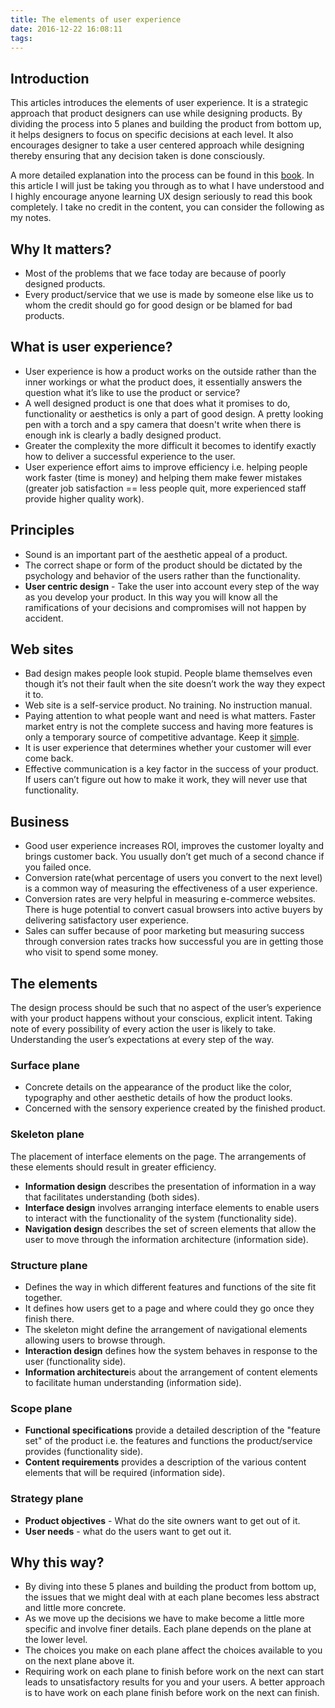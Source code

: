 ```yaml
---
title: The elements of user experience
date: 2016-12-22 16:08:11
tags:
---
```

## Introduction
This articles introduces the elements of user experience. It is a strategic approach that product designers can use while designing products. By dividing the process into 5 planes and building the product from bottom up, it helps designers to focus on specific decisions at each level. It also encourages designer to take a user centered approach while designing thereby ensuring that any decision taken is done consciously.

<!-- more -->

A more detailed explanation into the process can be found in this [book](https://g.co/kgs/mBGw61). In this article I will just be taking you through as to what I have understood and I highly encourage anyone learning UX design seriously to read this book completely. I take no credit in the content, you can consider the following as my notes.

## Why It matters?
- Most of the problems that we face today are because of poorly designed products.
- Every product/service that we use is made by someone else like us to whom the credit should go for good design or be blamed for bad products.

<!-- more -->

## What is user experience?
- User experience is how a product works on the outside rather than the inner workings or what the product does, it essentially answers the question what it’s like to use the product or service?
- A well designed product is one that does what it promises to do, functionality or aesthetics is only a part of good design. A pretty looking pen with a torch and a spy camera that doesn't write when there is enough ink is clearly a badly designed product.
- Greater the complexity the more difficult it becomes to identify exactly how to deliver a successful experience to the user.
- User experience effort aims to improve efficiency i.e. helping people work faster (time is money) and helping them make fewer mistakes (greater job satisfaction == less people quit, more experienced staff provide higher quality work).

## Principles
- Sound is an important part of the aesthetic appeal of a product.
- The correct shape or form of the product should be dictated by the psychology and behavior of the users rather than the functionality.
- **User centric design** - Take the user into account every step of the way as you develop your product. In this way you will know all the ramifications of your decisions and compromises will not happen by accident.

## Web sites
- Bad design makes people look stupid. People blame themselves even though it’s not their fault when the site doesn’t work the way they expect it to.
- Web site is a self-service product. No training. No instruction manual.
- Paying attention to what people want and need is what matters. Faster market entry is not the complete success and having more features is only a temporary source of competitive advantage. Keep it [simple](https://en.wikipedia.org/wiki/KISS_principle).
- It is user experience that determines whether your customer will ever come back.
- Effective communication is a key factor in the success of your product. If users can’t figure out how to make it work, they will never use that functionality.

## Business
- Good user experience increases ROI, improves the customer loyalty and brings customer back. You usually don’t get much of a second chance if you failed once.
- Conversion rate(what percentage of users you convert to the next level) is a common way of measuring the effectiveness of a user experience.
- Conversion rates are very helpful in measuring e-commerce websites. There is huge potential to convert casual browsers into active buyers by delivering satisfactory user experience.
- Sales can suffer because of poor marketing but measuring success through conversion rates tracks how successful you are in getting those who visit to spend some money.

## The elements
The design process should be such that no aspect of the user’s experience with your product happens without your conscious, explicit intent. Taking note of every possibility of every action the user is likely to take. Understanding the user’s expectations at every step of the way.

### Surface plane
- Concrete details on the appearance of the product like the color, typography and other aesthetic details of how the product looks.
- Concerned with the sensory experience created by the finished product.

### Skeleton plane
The placement of interface elements on the page. The arrangements of these elements should result in greater efficiency.
- **Information design** describes the presentation of information in a way that facilitates understanding (both sides).
- **Interface design** involves arranging interface elements to enable users to interact with the functionality of the system (functionality side).
- **Navigation design** describes the set of screen elements that allow the user to move through the information architecture (information side).

### Structure plane
- Defines the way in which different features and functions of the site fit together. 
- It defines how users get to a page and where could they go once they finish there. 
- The skeleton might define the arrangement of navigational elements allowing users to browse through.
- **Interaction design** defines how the system behaves in response to the user (functionality side).
- **Information architecture**is about the arrangement of content elements to facilitate human understanding (information side).

### Scope plane 
- **Functional specifications** provide a detailed description of the "feature set" of the product i.e. the features and functions the product/service provides (functionality side).
- **Content requirements** provides a description of the various content elements that will be required (information side).

### Strategy plane
- **Product objectives** - What do the site owners want to get out of it.
- **User needs** - what do the users want to get out it.

## Why this way?
- By diving into these 5 planes and building the product from bottom up, the issues that we might deal with at each plane becomes less abstract and little more concrete. 
- As we move up the decisions we have to make become a little more specific and involve finer details. Each plane depends on the plane at the lower level. 
- The choices you make on each plane affect the choices available to you on the next plane above it.
- Requiring work on each plane to finish before work on the next can start leads to unsatisfactory results for you and your users. A better approach is to have work on each plane finish before work on the next can finish.